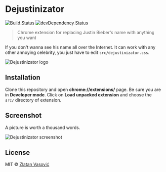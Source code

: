 # Dejustinizator

[![Build Status](https://travis-ci.org/zdroid/dejustinizator.svg?branch=master)](https://travis-ci.org/zdroid/dejustinizator)
[![devDependency Status](https://david-dm.org/zdroid/dejustinizator/dev-status.svg)](https://david-dm.org/zdroid/dejustinizator#info=devDependencies)

> Chrome extension for replacing Justin Bieber's name with anything you want

If you don't wanna see his name all over the Internet. It can work with any
other annoying celebrity, you just have to edit `src/dejustinizator.css`.

![Dejustinizator logo](https://raw.github.com/zdroid/dejustinizator/master/src/icon-128.png)

## Installation

Clone this repository and open **chrome://extensions/** page. Be sure you are
in **Developer mode**. Click on **Load unpacked extension** and choose the
`src/` directory of extension.

## Screenshot

A picture is worth a thousand words.

![Dejustinizator screenshot](https://raw.github.com/zdroid/dejustinizator/master/screenshot.png)

## License

MIT &copy; [Zlatan Vasović](https://github.com/zdroid)
